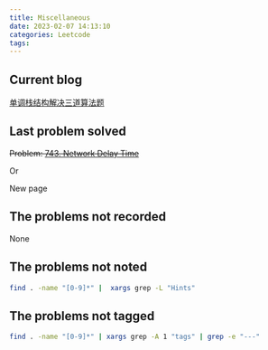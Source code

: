 ```yaml
---
title: Miscellaneous
date: 2023-02-07 14:13:10
categories: Leetcode
tags:
---
```


## Current blog

[单调栈结构解决三道算法题](https://labuladong.github.io/algo/di-yi-zhan-da78c/shou-ba-sh-daeca/dan-diao-z-1bebe/)

## Last problem solved

~~Problem: [743. Network Delay Time](https://leetcode.com/problems/network-delay-time/)~~

Or

New page

## The problems not recorded

None

## The problems not noted

```bash
find . -name "[0-9]*" |  xargs grep -L "Hints"
```

## The problems not tagged

```bash
find . -name "[0-9]*" | xargs grep -A 1 "tags" | grep -e "---"
```
